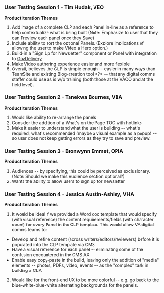 ### User Testing Session 1 - Tim Hudak, VEO

**Product Iteration Themes**

1. Add image of a complete CLP and each Panel in-line as a reference to help contextualize what is being built (Note: Emphasize to user that they can Preview each panel once they Save)
2. Include ability to sort the optional Panels. (Explore implications of allowing the user to make Video a Hero option.)
3. Build-in a "Sign Up for Newsletter" component or Panel with integration to [GovDelivery](https://admin.govdelivery.com/session/new)
4. Make Video authoring experience easier and more flexible
5. Overall, believes the CLP is simple enough -- easier in many ways than TeamSite and existing Blog-creation tool <?> -- that any digital comms staffer could use as is w/o training (both those at the VACO and at the field level).

### User Testing Session 2 - Tanekwa Bournes, VBA

**Product Iteration Themes**

1. Would like ability to re-arrange the panels
2. Consider the addition of a What's on the Page TOC with hotlinks
3. Make it easier to understand what the user is building -- what's required, what's recommended (maybe a visual example as a popup) -- so user does not keep getting errors as they try to save and preview.

### User Testing Session 3 - Bronwynn Emmet, OPIA

**Product Iteration Themes**

1. Audiences -- by specifying, this could be perceived as exclusionary.   (Note: Should we make this Audience section optional?)
2. Wants the ability to allow users to sign up for newsletter


### User Testing Session 4 - Jessica Austin-Ashley, VHA

**Product Iteration Themes**

1. It would be ideal if we provided a Word doc template that would specify (with visual reference) the content requirements/fields (with character count) for every Panel in the CLP template.  This would allow VA digital comms teams to:
- Develop and refine content (across writers/editors/reviewers) before it is populated into the CLP template via CMS
- Have a visual reference for each panel -- eliminating some of the confusion encountered in the CMS AX
- Enable easy copy-paste in the build, leaving only the addition of  "media" elements -- photos, PDFs, video, events -- as the "complex" task in building a CLP.

2. Would like for the front-end UX to be more colorful -- e.g. go back to the blue-white-blue-white alternating backgrounds for the panels.

